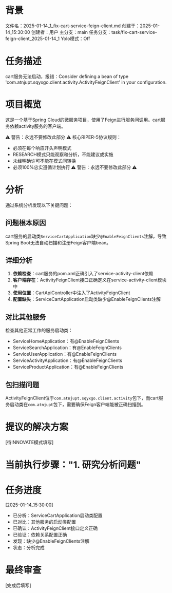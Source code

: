# 背景
文件名：2025-01-14_1_fix-cart-service-feign-client.md
创建于：2025-01-14_15:30:00
创建者：用户
主分支：main
任务分支：task/fix-cart-service-feign-client_2025-01-14_1
Yolo模式：Off

# 任务描述
cart服务无法启动，报错：Consider defining a bean of type 'com.atnjupt.sqyxgo.client.activity.ActivityFeignClient' in your configuration.

# 项目概览
这是一个基于Spring Cloud的微服务项目，使用了Feign进行服务间调用。cart服务依赖activity服务的客户端。

⚠️ 警告：永远不要修改此部分 ⚠️
核心RIPER-5协议规则：
- 必须在每个响应开头声明模式
- RESEARCH模式只能观察和分析，不能建议或实施
- 未经明确许可不能在模式间转换
- 必须100%忠实遵循计划执行
⚠️ 警告：永远不要修改此部分 ⚠️

# 分析
通过系统分析发现以下关键问题：

## 问题根本原因
cart服务的启动类`ServiceCartApplication`缺少`@EnableFeignClients`注解，导致Spring Boot无法自动扫描和注册Feign客户端bean。

## 详细分析
1. **依赖检查**：cart服务的pom.xml正确引入了service-activity-client依赖
2. **客户端存在**：ActivityFeignClient接口正确定义在service-activity-client模块中
3. **使用位置**：CartApiController中注入了ActivityFeignClient
4. **配置缺失**：ServiceCartApplication启动类缺少@EnableFeignClients注解

## 对比其他服务
检查其他正常工作的服务启动类：
- ServiceHomeApplication：有@EnableFeignClients
- ServiceSearchApplication：有@EnableFeignClients  
- ServiceUserApplication：有@EnableFeignClients
- ServiceActivityApplication：有@EnableFeignClients
- ServiceProductApplication：有@EnableFeignClients

## 包扫描问题
ActivityFeignClient位于`com.atnjupt.sqyxgo.client.activity`包下，而cart服务启动类在`com.atnjupt`包下，需要确保Feign客户端能被正确扫描到。

# 提议的解决方案
[待INNOVATE模式填写]

# 当前执行步骤："1. 研究分析问题"

# 任务进度
[2025-01-14_15:30:00]
- 已分析：ServiceCartApplication启动类配置
- 已对比：其他服务的启动类配置
- 已确认：ActivityFeignClient接口定义正确
- 已验证：依赖关系配置正确
- 发现：缺少@EnableFeignClients注解
- 状态：分析完成

# 最终审查
[完成后填写]
